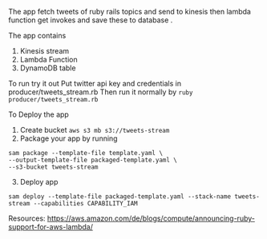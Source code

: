The app fetch tweets of ruby  rails topics  and send to kinesis then lambda
function get invokes and save these to database .

The app contains

1. Kinesis stream
2. Lambda Function
3. DynamoDB table

To run try it out
Put twitter api key and credentials in producer/tweets_stream.rb
Then run it normally by `ruby producer/tweets_stream.rb`

To Deploy the app
1. Create bucket ```aws s3 mb s3://tweets-stream```
2. Package your app by running

 ```
sam package --template-file template.yaml \
--output-template-file packaged-template.yaml \
--s3-bucket tweets-stream
```

3. Deploy app

```
sam deploy --template-file packaged-template.yaml --stack-name tweets-stream --capabilities CAPABILITY_IAM
```
Resources: https://aws.amazon.com/de/blogs/compute/announcing-ruby-support-for-aws-lambda/
